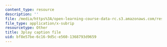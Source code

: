 ```yaml
---
content_type: resource
description: ''
file: /media/https%3A/open-learning-course-data-rc.s3.amazonaws.com/res-15-003-shaping-the-future-of-work-15-662x-spring-2016/bf8e57be6c169d5ce5601368793d9659_ICBy0tTtgR4.srt
file_type: application/x-subrip
resourcetype: Other
title: 3play caption file
uid: bf8e57be-6c16-9d5c-e560-1368793d9659
---
```

